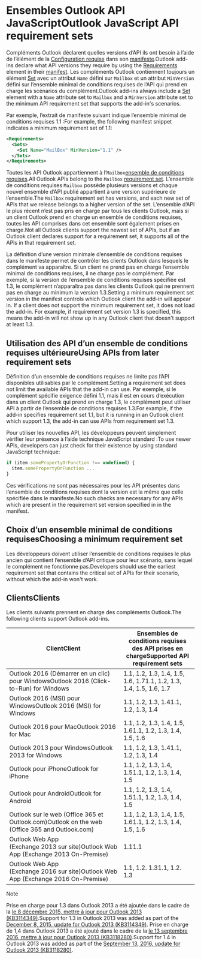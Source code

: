 # <a name="outlook-javascript-api-requirement-sets"></a><span data-ttu-id="f7c88-101">Ensembles Outlook API JavaScript</span><span class="sxs-lookup"><span data-stu-id="f7c88-101">Outlook JavaScript API requirement sets</span></span>

<span data-ttu-id="f7c88-102">Compléments Outlook déclarent quelles versions d’API ils ont besoin à l’aide de l’élément de la [Configuration requise](/javascript/office/manifest/requirements) dans son [manifeste](https://docs.microsoft.com/office/dev/add-ins/develop/add-in-manifests).</span><span class="sxs-lookup"><span data-stu-id="f7c88-102">Outlook add-ins declare what API versions they require by using the [Requirements](/javascript/office/manifest/requirements) element in their [manifest](https://docs.microsoft.com/office/dev/add-ins/develop/add-in-manifests).</span></span> <span data-ttu-id="f7c88-103">Les compléments Outlook contiennent toujours un élément [Set](/javascript/office/manifest/set) avec un attribut `Name` défini sur `Mailbox` et un attribut `MinVersion` défini sur l’ensemble minimal de conditions requises de l’API qui prend en charge les scénarios du complément.</span><span class="sxs-lookup"><span data-stu-id="f7c88-103">Outlook add-ins always include a [Set](/javascript/office/manifest/set) element with a `Name` attribute set to `Mailbox` and a `MinVersion` attribute set to the minimum API requirement set that supports the add-in's scenarios.</span></span>

<span data-ttu-id="f7c88-104">Par exemple, l’extrait de manifeste suivant indique l’ensemble minimal de conditions requises 1.1 :</span><span class="sxs-lookup"><span data-stu-id="f7c88-104">For example, the following manifest snippet indicates a minimum requirement set of 1.1:</span></span>

```xml
<Requirements>
  <Sets>
    <Set Name="MailBox" MinVersion="1.1" />
  </Sets>
</Requirements>
```

<span data-ttu-id="f7c88-105">Toutes les API Outlook appartiennent à l’`Mailbox`[ensemble de conditions requises](https://docs.microsoft.com/office/dev/add-ins/develop/specify-office-hosts-and-api-requirements).</span><span class="sxs-lookup"><span data-stu-id="f7c88-105">All Outlook APIs belong to the `Mailbox` [requirement set](https://docs.microsoft.com/office/dev/add-ins/develop/specify-office-hosts-and-api-requirements).</span></span> <span data-ttu-id="f7c88-106">L’ensemble de conditions requises `Mailbox` possède plusieurs versions et chaque nouvel ensemble d’API publié appartient à une version supérieure de l’ensemble.</span><span class="sxs-lookup"><span data-stu-id="f7c88-106">The `Mailbox` requirement set has versions, and each new set of APIs that we release belongs to a higher version of the set.</span></span> <span data-ttu-id="f7c88-107">L’ensemble d’API le plus récent n’est pas pris en charge par tous les clients Outlook, mais si un client Outlook prend en charge un ensemble de conditions requises, toutes les API comprises dans cet ensemble sont également prises en charge.</span><span class="sxs-lookup"><span data-stu-id="f7c88-107">Not all Outlook clients support the newest set of APIs, but if an Outlook client declares support for a requirement set, it supports all of the APIs in that requirement set.</span></span>

<span data-ttu-id="f7c88-p103">La définition d’une version minimale d’ensemble de conditions requises dans le manifeste permet de contrôler les clients Outlook dans lesquels le complément va apparaître. Si un client ne prend pas en charge l’ensemble minimal de conditions requises, il ne charge pas le complément. Par exemple, si la version de l’ensemble de conditions requises spécifiée est 1.3, le complément n’apparaîtra pas dans les clients Outlook qui ne prennent pas en charge au minimum la version 1.3.</span><span class="sxs-lookup"><span data-stu-id="f7c88-p103">Setting a minimum requirement set version in the manifest controls which Outlook client the add-in will appear in. If a client does not support the minimum requirement set, it does not load the add-in. For example, if requirement set version 1.3 is specified, this means the add-in will not show up in any Outlook client that doesn't support at least 1.3.</span></span>

## <a name="using-apis-from-later-requirement-sets"></a><span data-ttu-id="f7c88-111">Utilisation des API d’un ensemble de conditions requises ultérieure</span><span class="sxs-lookup"><span data-stu-id="f7c88-111">Using APIs from later requirement sets</span></span>

<span data-ttu-id="f7c88-112">Définition d’un ensemble de conditions requises ne limite pas l’API disponibles utilisables par le complément.</span><span class="sxs-lookup"><span data-stu-id="f7c88-112">Setting a requirement set does not limit the available APIs that the add-in can use.</span></span> <span data-ttu-id="f7c88-113">Par exemple, si le complément spécifie exigence défini 1.1, mais il est en cours d’exécution dans un client Outlook qui prend en charge 1.3, le complément peut utiliser API à partir de l’ensemble de conditions requises 1.3.</span><span class="sxs-lookup"><span data-stu-id="f7c88-113">For example, if the add-in specifies requirement set 1.1, but it is running in an Outlook client which support 1.3, the add-in can use APIs from requirement set 1.3.</span></span>

<span data-ttu-id="f7c88-114">Pour utiliser les nouvelles API, les développeurs peuvent simplement vérifier leur présence à l’aide technique JavaScript standard :</span><span class="sxs-lookup"><span data-stu-id="f7c88-114">To use newer APIs, developers can just check for their existence by using standard JavaScript technique:</span></span>

```js
if (item.somePropertyOrFunction !== undefined) {
  item.somePropertyOrFunction ...
}
```

<span data-ttu-id="f7c88-115">Ces vérifications ne sont pas nécessaires pour les API présentes dans l’ensemble de conditions requises dont la version est la même que celle spécifiée dans le manifeste.</span><span class="sxs-lookup"><span data-stu-id="f7c88-115">No such checks are necessary for any APIs which are present in the requirement set version specified in in the manifest.</span></span>

## <a name="choosing-a-minimum-requirement-set"></a><span data-ttu-id="f7c88-116">Choix d’un ensemble minimal de conditions requises</span><span class="sxs-lookup"><span data-stu-id="f7c88-116">Choosing a minimum requirement set</span></span>

<span data-ttu-id="f7c88-117">Les développeurs doivent utiliser l’ensemble de conditions requises le plus ancien qui contient l’ensemble d’API critique pour leur scénario, sans lequel le complément ne fonctionne pas.</span><span class="sxs-lookup"><span data-stu-id="f7c88-117">Developers should use the earliest requirement set that contains the critical set of APIs for their scenario, without which the add-in won't work.</span></span>

## <a name="clients"></a><span data-ttu-id="f7c88-118">Clients</span><span class="sxs-lookup"><span data-stu-id="f7c88-118">Clients</span></span>

<span data-ttu-id="f7c88-119">Les clients suivants prennent en charge des compléments Outlook.</span><span class="sxs-lookup"><span data-stu-id="f7c88-119">The following clients support Outlook add-ins.</span></span>

| <span data-ttu-id="f7c88-120">Client</span><span class="sxs-lookup"><span data-stu-id="f7c88-120">Client</span></span> | <span data-ttu-id="f7c88-121">Ensembles de conditions requises des API prises en charge</span><span class="sxs-lookup"><span data-stu-id="f7c88-121">Supported API requirement sets</span></span> |
| --- | --- |
| <span data-ttu-id="f7c88-122">Outlook 2016 (Démarrer en un clic) pour Windows</span><span class="sxs-lookup"><span data-stu-id="f7c88-122">Outlook 2016 (Click-to-Run) for Windows</span></span> | <span data-ttu-id="f7c88-123">1.1, 1.2, 1.3, 1.4, 1.5, 1.6, 1.7</span><span class="sxs-lookup"><span data-stu-id="f7c88-123">1.1, 1.2, 1.3, 1.4, 1.5, 1.6, 1.7</span></span> |
| <span data-ttu-id="f7c88-124">Outlook 2016 (MSI) pour Windows</span><span class="sxs-lookup"><span data-stu-id="f7c88-124">Outlook 2016 (MSI) for Windows</span></span> | <span data-ttu-id="f7c88-125">1.1, 1.2, 1.3, 1.4</span><span class="sxs-lookup"><span data-stu-id="f7c88-125">1.1, 1.2, 1.3, 1.4</span></span> |
| <span data-ttu-id="f7c88-126">Outlook 2016 pour Mac</span><span class="sxs-lookup"><span data-stu-id="f7c88-126">Outlook 2016 for Mac</span></span> | <span data-ttu-id="f7c88-127">1.1, 1.2, 1.3, 1.4, 1.5, 1.6</span><span class="sxs-lookup"><span data-stu-id="f7c88-127">1.1, 1.2, 1.3, 1.4, 1.5, 1.6</span></span> |
| <span data-ttu-id="f7c88-128">Outlook 2013 pour Windows</span><span class="sxs-lookup"><span data-stu-id="f7c88-128">Outlook 2013 for Windows</span></span> | <span data-ttu-id="f7c88-129">1.1, 1.2, 1.3, 1.4</span><span class="sxs-lookup"><span data-stu-id="f7c88-129">1.1, 1.2, 1.3, 1.4</span></span> |
| <span data-ttu-id="f7c88-130">Outlook pour iPhone</span><span class="sxs-lookup"><span data-stu-id="f7c88-130">Outlook for iPhone</span></span> | <span data-ttu-id="f7c88-131">1.1, 1.2, 1.3, 1.4, 1.5</span><span class="sxs-lookup"><span data-stu-id="f7c88-131">1.1, 1.2, 1.3, 1.4, 1.5</span></span> |
| <span data-ttu-id="f7c88-132">Outlook pour Android</span><span class="sxs-lookup"><span data-stu-id="f7c88-132">Outlook for Android</span></span> | <span data-ttu-id="f7c88-133">1.1, 1.2, 1.3, 1.4, 1.5</span><span class="sxs-lookup"><span data-stu-id="f7c88-133">1.1, 1.2, 1.3, 1.4, 1.5</span></span> |
| <span data-ttu-id="f7c88-134">Outlook sur le web (Office 365 et Outlook.com)</span><span class="sxs-lookup"><span data-stu-id="f7c88-134">Outlook on the web (Office 365 and Outlook.com)</span></span> | <span data-ttu-id="f7c88-135">1.1, 1.2, 1.3, 1.4, 1.5, 1.6</span><span class="sxs-lookup"><span data-stu-id="f7c88-135">1.1, 1.2, 1.3, 1.4, 1.5, 1.6</span></span> |
| <span data-ttu-id="f7c88-136">Outlook Web App (Exchange 2013 sur site)</span><span class="sxs-lookup"><span data-stu-id="f7c88-136">Outlook Web App (Exchange 2013 On-Premise)</span></span> | <span data-ttu-id="f7c88-137">1.1</span><span class="sxs-lookup"><span data-stu-id="f7c88-137">1.1</span></span> |
| <span data-ttu-id="f7c88-138">Outlook Web App (Exchange 2016 sur site)</span><span class="sxs-lookup"><span data-stu-id="f7c88-138">Outlook Web App (Exchange 2016 On-Premise)</span></span> | <span data-ttu-id="f7c88-p105">1.1, 1.2. 1.3</span><span class="sxs-lookup"><span data-stu-id="f7c88-p105">1.1, 1.2. 1.3</span></span> |

> [!NOTE]
> <span data-ttu-id="f7c88-141">Prise en charge pour 1.3 dans Outlook 2013 a été ajoutée dans le cadre de la [le 8 décembre 2015, mettre à jour pour Outlook 2013 (KB3114349)](https://support.microsoft.com/kb/3114349).</span><span class="sxs-lookup"><span data-stu-id="f7c88-141">Support for 1.3 in Outlook 2013 was added as part of the [December 8, 2015, update for Outlook 2013 (KB3114349)](https://support.microsoft.com/kb/3114349).</span></span> <span data-ttu-id="f7c88-142">Prise en charge de 1,4 dans Outlook 2013 a été ajouté dans le cadre de la [le 13 septembre 2016, mettre à jour pour Outlook 2013 (KB3118280)](https://support.microsoft.com/help/3118280).</span><span class="sxs-lookup"><span data-stu-id="f7c88-142">Support for 1.4 in Outlook 2013 was added as part of the [September 13, 2016, update for Outlook 2013 (KB3118280)](https://support.microsoft.com/help/3118280).</span></span>
